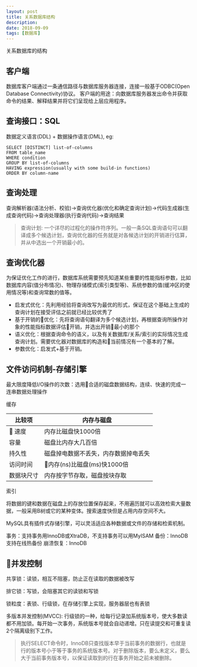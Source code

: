 ```yaml
---
layout: post
title: 关系数据库结构
description: 
date: 2018-09-09
tags: [数据库]
---
```


关系数据库的结构

<!-- more -->

## 客户端

数据库客户端通过一条通信路径与数据库服务器连接，连接一般基于ODBC(Open Database Connectivity)协议。
客户端的用途：向数据库服务器发出命令并获取命令的结果、解释结果并将它们呈现给上层应用程序。

## 查询接口：SQL

数据定义语言(DDL) + 数据操作语言(DML), eg:
```
SELECT [DISTINCT] list-of-columns
FROM table_name
WHERE condition
GROUP BY list-of-columns
HAVING expression(usually with some build-in functions)
ORDER BY column-name
```

## 查询处理

查询解析器(语法分析、校验)->查询优化器(优化和确定查询计划)->代码生成器(生成查询代码)->查询处理器(执行查询代码)->查询结果

>查询计划: 一个详尽的过程化的操作符序列。一般一条SQL查询语句可以翻译成多个候选计划，查询优化器的任务就是对各候选计划的开销进行估算，并从中选出一个开销最小的。

## 查询优化器

为保证优化工作的进行，数据库系统需要预先知道某些重要的性能指标参数，比如数据库内容(值分布情况)、物理存储模式(索引类型等)、系统参数的值(缓冲区的使用情况等)和查询常数的值等。

- 启发式优化：先利用经验将查询改写为最优的形式，保证在这个基础上生成的查询计划在接受评估之前就已经比较优秀了
 - 基于开销的优化：先将查询语句翻译为多个候选计划，再根据查询所操作对象的性能指标数据评估开销，并选出开销最小的那个
 - 语义优化：根据查询命令的语义，以及有关数据库/关系/索引的实际情况生成查询计划。需要优化器对数据库的构造和当前情况有一个基本的了解。
 - 参数优化：启发式+基于开销。

## 文件访问机制-存储引擎

最大限度降低I/O操作的次数：选用合适的磁盘数据结构，连续、快速的完成一连串数据处理操作

缓存

| 比较项     | 内存与磁盘                           |
| ---------- | ------------------------------------ |
|  速度     | 内存比磁盘快1000倍                   |
| 容量       | 磁盘比内存大几百倍                   |
| 持久性     | 磁盘掉电数据不丢失，内存数据掉电丢失 |
| 访问时间   | 内存(ns)比磁盘(ms)快1000倍          |
| 数据块尺寸 | 内存按字节存取，磁盘按块存取         |

索引

将数据的键和数据在磁盘上的存放位置保存起来，不用遍历就可以高效检索大量数据，一般采用B树或它的某种变体。搜索速度快但是占用内存空间不大。

MySQL具有插件式存储引擎，可以灵活适应各种数据或文件的存储和检索机制。

事务：支持事务用InnoDB或XtraDB，不支持事务可以用MyISAM
备份：InnoDB支持在线热备份
崩溃恢复：InnoDB

## 并发控制

共享锁：读锁，相互不阻塞，防止正在读取的数据被改写

排它锁：写锁，会阻塞其它的读锁和写锁

锁粒度：表锁、行级锁，在存储引擎上实现，服务器层也有表锁

多版本并发控制(MVCC): 行级锁的一种，给每行记录加系统版本号，使大多数读都不用加锁。每开始一次事务，系统版本号就会自动递增。只在读提交和可重复读2个隔离级别下工作。

>执行SELECT命令时，InnoDB只查找版本早于当前事务的数据行，也就是行的版本号小于等于事务的系统版本号。对于删除版本，要么未定义，要么大于当前事务版本号，以保证读取到的行在事务开始之前未被删除。

